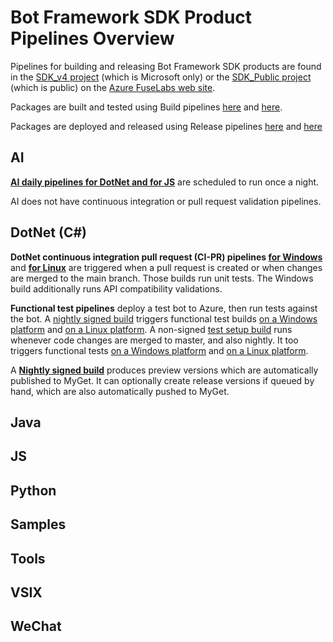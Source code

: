 # Bot Framework SDK Product Pipelines Overview
Pipelines for building and releasing Bot Framework SDK products are found in the [SDK_v4 project](https://fuselabs.visualstudio.com/SDK_v4/_build?view=folders) (which is Microsoft only) or the [SDK_Public project](https://fuselabs.visualstudio.com/SDK_Public/_build?view=folders) (which is public) on the [Azure FuseLabs web site](https://fuselabs.visualstudio.com/).

Packages are built and tested using Build pipelines [here](https://fuselabs.visualstudio.com/SDK_v4/_build?view=folders) and [here](https://fuselabs.visualstudio.com/SDK_Public/_build?view=folders).

Packages are deployed and released using Release pipelines [here](https://fuselabs.visualstudio.com/SDK_v4/_release?_a=releases&view=all&path=%5C) and [here](https://fuselabs.visualstudio.com/SDK_Public/_release?_a=releases&view=all&path=%5C)

## AI

**[AI daily pipelines for DotNet and for JS](https://fuselabs.visualstudio.com/SDK_v4/_build?_a=allDefinitions&path=%5CAI%5C&treeState=XEFJ)** are scheduled to run once a night.

AI does not have continuous integration or pull request validation pipelines.

## DotNet (C#)

**DotNet continuous integration pull request (CI-PR) pipelines [for Windows](https://fuselabs.visualstudio.com/SDK_v4/_build?definitionId=499&_a=summary)** and **[for Linux](https://fuselabs.visualstudio.com/SDK_v4/_build?definitionId=660&_a=summary)** are triggered when a pull request is created or when changes are merged to the main branch. 
Those builds run unit tests. The Windows build additionally runs API compatibility validations. 

**Functional test pipelines** deploy a test bot to Azure, then run tests against the bot. A [nightly signed build](https://fuselabs.visualstudio.com/SDK_v4/_build?definitionId=739&_a=summary) triggers functional test builds [on a Windows platform](https://fuselabs.visualstudio.com/SDK_v4/_release?_a=releases&view=all&definitionId=88) and [on a Linux platform](https://fuselabs.visualstudio.com/SDK_v4/_release?_a=releases&view=all&definitionId=87). A non-signed [test setup build](https://fuselabs.visualstudio.com/SDK_v4/_build/index?definitionId=740&_a=completed) runs whenever code changes are merged to master, and also nightly. It too triggers functional tests [on a Windows platform](https://fuselabs.visualstudio.com/SDK_v4/_release?_a=releases&view=all&definitionId=91) and [on a Linux platform](https://fuselabs.visualstudio.com/SDK_v4/_release?_a=releases&view=all&definitionId=92).

A **[Nightly signed build](https://fuselabs.visualstudio.com/SDK_v4/_build?definitionId=739&_a=summary)** produces preview versions which are automatically published to MyGet. It can optionally create release versions if queued by hand, which are also automatically pushed to MyGet. 

## Java

## JS

## Python

## Samples

## Tools

## VSIX

## WeChat
